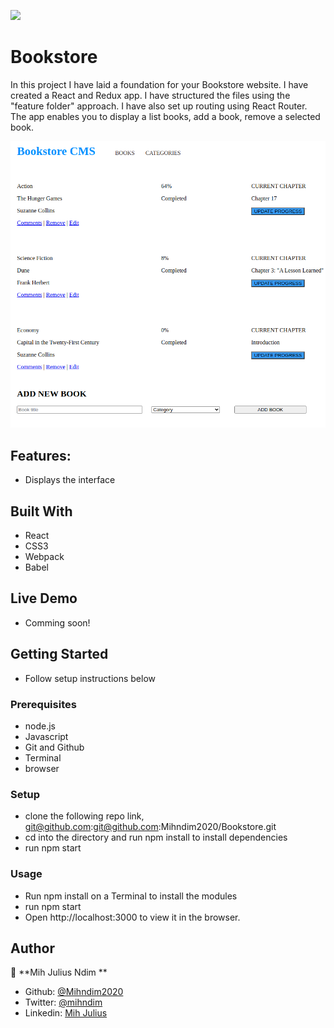 ![](https://img.shields.io/badge/Microverse-blueviolet)

# Bookstore
In this project I have laid a foundation for your Bookstore website. I have created a React and Redux app. I have structured the files using the "feature folder" approach. I have also set up routing using React Router. The app enables you to display a list books, add a book, remove a selected book.

![screenshot](images/setup.png)

## Features:
- Displays the interface

## Built With

- React
- CSS3
- Webpack
- Babel

## Live Demo
- Comming soon! 


## Getting Started
- Follow setup instructions below


### Prerequisites

- node.js
- Javascript
- Git and Github
- Terminal
- browser

### Setup

- clone the following repo link, git@github.com:git@github.com:Mihndim2020/Bookstore.git
- cd into the directory and run npm install to install dependencies
- run npm start

### Usage
- Run npm install on a Terminal to install the modules
- run npm start
- Open http://localhost:3000 to view it in the browser.

## Author

👤 **Mih Julius Ndim **

- Github: [@Mihndim2020](https://github.com/Mihndim2020)
- Twitter: [@mihndim](https://github.com/mih-julius) 
- Linkedin: [Mih Julius](https://www.linkedin.com/mih-julius)
